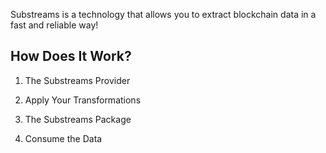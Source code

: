 
Substreams is a technology that allows you to extract blockchain data in a fast and reliable way!

## How Does It Work?

1. The Substreams Provider 


2. Apply Your Transformations

3. The Substreams Package

4. Consume the Data